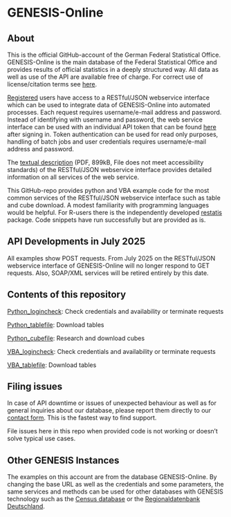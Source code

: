 # GENESIS-Online
## About
This is the official GitHub-account of the German Federal Statistical Office. GENESIS-Online is the main database of the Federal Statistical Office and provides results of official statistics in a deeply structured way. All data as well as use of the API are available free of charge. For correct use of license/citation terms see <a href="https://www-genesis.destatis.de/datenbank/online#modal=imprint" target="_blank">here</a>.

[Registered](https://www-genesis.destatis.de/datenbank/online/#modal=login,register) users have access to a RESTful/JSON webservice interface which can be used to integrate data of GENESIS-Online into automated processes. Each request requires username/e-mail address and password. Instead of identifying with username and password, the web service interface can be used with an individual API token that can be found [here](https://www-genesis.destatis.de/datenbank/online/#modal=web-service-api) after signing in. Token authentication can be used for read only purposes, handling of batch jobs and user credentials requires username/e-mail address and password.

The [textual description](https://www-genesis.destatis.de/datenbank/online/docs/GENESIS-Webservices_Introduction.pdf) (PDF, 899kB, File does not meet accessibility standards) of the RESTful/JSON webservice interface provides detailed information on all services of the web service.

This GitHub-repo provides python and VBA example code for the most common services of the RESTful/JSON webservice interface such as table and cube download. A modest familiarity with programming languages would be helpful. For R-users there is the independently developed [restatis](https://github.com/CorrelAid/restatis) package. Code snippets have run successfully but are provided as is.

## API Developments in July 2025
All examples show POST requests. From July 2025 on the RESTful/JSON webservice interface of GENESIS-Online will no longer respond to GET requests. Also, SOAP/XML services will be retired entirely by this date.

## Contents of this repository
[Python_logincheck](https://github.com/StatistischesBundesamt/GENESIS-Online/blob/main/python_logincheck.ipynb): Check credentials and availability or terminate requests

[Python_tablefile](https://github.com/StatistischesBundesamt/GENESIS-Online/blob/main/python_tablefile.ipynb): Download tables

[Python_cubefile](https://github.com/StatistischesBundesamt/GENESIS-Online/blob/main/python_cubefile.ipynb): Research and download cubes

[VBA_logincheck](https://github.com/StatistischesBundesamt/GENESIS-Online/blob/main/vba_logincheck.ipynb): Check credentials and availability or terminate requests

[VBA_tablefile](https://github.com/StatistischesBundesamt/GENESIS-Online/blob/main/vba_tablefile.ipynb): Download tables

## Filing issues
In case of API downtime or issues of unexpected behaviour as well as for general inquiries about our database, please report them directly to our [contact form](https://www.destatis.de/DE/Service/Kontakt/Genesis/Servicekontakt-GENESIS.html). This is the fastest way to find support. 

File issues here in this repo when provided code is not working or doesn’t solve typical use cases. 

## Other GENESIS Instances
The examples on this account are from the database GENESIS-Online. By changing the base URL as well as the credentials and some parameters, the same services and methods can be used for other databases with GENESIS technology such as the [Census database](https://ergebnisse.zensus2022.de/datenbank/online/#modal=web-service-api) or the [Regionaldatenbank Deutschland](https://www.regionalstatistik.de/genesis/online?Menu=Webservice).
